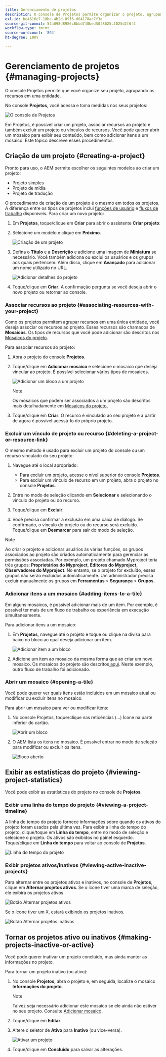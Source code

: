 ```yaml
---
title: Gerenciamento de projetos
description: O console de Projetos permite organizar o projeto, agrupando os recursos em uma única entidade que pode ser acessada e gerenciada no próprio console
exl-id: be4616e7-18bc-4b2d-89f6-d04178ac7f3a
source-git-commit: 54a098d8986c8bbd740bed50f8625c1025d2f6f4
workflow-type: tm+mt
source-wordcount: '894'
ht-degree: 100%

---
```


# Gerenciamento de projetos {#managing-projects}

O console Projetos permite que você organize seu projeto, agrupando os recursos em uma entidade.

No console **Projetos**, você acessa e toma medidas nos seus projetos:

![O console de Projetos](/help/sites-cloud/authoring/assets/projects-console.png)

Em Projetos, é possível criar um projeto, associar recursos ao projeto e também excluir um projeto ou vínculos de recursos. Você pode querer abrir um mosaico para exibir seu conteúdo, bem como adicionar itens a um mosaico. Este tópico descreve esses procedimentos.

## Criação de um projeto {#creating-a-project}

Pronto para uso, o AEM permite escolher os seguintes modelos ao criar um projeto:

* Projeto simples
* Projeto de mídia
* Projeto de tradução

<!-- Hiding product photoshoot via cqdoc-18072 as it is not available in Skyline.
* Product Photo Shoot Project 
-->

O procedimento de criação de um projeto é o mesmo em todos os projetos. A diferença entre os tipos de projetos inclui [funções de usuário](/help/sites-cloud/authoring/projects/overview.md) e [fluxos de trabalho](/help/sites-cloud/authoring/projects/workflows.md) disponíveis.  Para criar um novo projeto:

1. Em **Projetos**, toque/clique em **Criar** para abrir o assistente **Criar projeto**:
1. Selecione um modelo e clique em **Próximo**.

   ![Criação de um projeto](/help/sites-cloud/authoring/assets/projects-create.png)

1. Defina o **Título** e a **Descrição** e adicione uma imagem de **Miniatura** se necessário. Você também adiciona ou exclui os usuários e os grupos aos quais pertencem. Além disso, clique em **Avançado** para adicionar um nome utilizado no URL.

   ![Adicionar detalhes do projeto](/help/sites-cloud/authoring/assets/projects-add-team.png)

1. Toque/clique em **Criar**. A confirmação pergunta se você deseja abrir o novo projeto ou retornar ao console.

### Associar recursos ao projeto {#associating-resources-with-your-project}

Como os projetos permitem agrupar recursos em uma única entidade, você deseja associar os recursos ao projeto. Esses recursos são chamados de **Mosaicos**. Os tipos de recursos que você pode adicionar são descritos nos [Mosaicos do projeto](/help/sites-cloud/authoring/projects/overview.md#project-tiles).

Para associar recursos ao projeto:

1. Abra o projeto do console **Projetos**.
1. Toque/clique em **Adicionar mosaico** e selecione o mosaico que deseja vincular ao projeto. É possível selecionar vários tipos de mosaicos.

   ![Adicionar um bloco a um projeto](/help/sites-cloud/authoring/assets/projects-add-tile.png)

   >[!NOTE]
   >
   >Os mosaicos que podem ser associados a um projeto são descritos mais detalhadamente em [Mosaicos do projeto.](/help/sites-cloud/authoring/projects/overview.md#project-tiles)

1. Toque/clique em **Criar**. O recurso é vinculado ao seu projeto e a partir de agora é possível acessá-lo do próprio projeto.

### Excluir um vínculo de projeto ou recurso {#deleting-a-project-or-resource-link}

O mesmo método é usado para excluir um projeto do console ou um recurso vinculado do seu projeto:

1. Navegue até o local apropriado:

   * Para excluir um projeto, acesse o nível superior do console **Projetos**.
   * Para excluir um vínculo de recurso em um projeto, abra o projeto no console **Projetos**.

1. Entre no modo de seleção clicando em **Selecionar** e selecionando o vínculo do projeto ou do recurso.
1. Toque/clique em **Excluir**.

1. Você precisa confirmar a exclusão em uma caixa de diálogo. Se confirmado, o vínculo do projeto ou do recurso será excluído. Toque/clique em **Desmarcar** para sair do modo de seleção.

>[!NOTE]
>
>Ao criar o projeto e adicionar usuários às várias funções, os grupos associados ao projeto são criados automaticamente para gerenciar as permissões associadas. Por exemplo, um projeto chamado Myproject teria três grupos: **Proprietários do Myproject**, **Editores do Myproject**, **Observadores do Myproject**. No entanto, se o projeto for excluído, esses grupos não serão excluídos automaticamente. Um administrador precisa excluir manualmente os grupos em **Ferramentas** > **Segurança** > **Grupos**.

### Adicionar itens a um mosaico {#adding-items-to-a-tile}

Em alguns mosaicos, é possível adicionar mais de um item. Por exemplo, é possível ter mais de um fluxo de trabalho ou experiência em execução simultaneamente.

Para adicionar itens a um mosaico:

1. Em **Projetos**, navegue até o projeto e toque ou clique na divisa para baixo no bloco ao qual deseja adicionar um item.

   ![Adicionar item a um bloco](/help/sites-cloud/authoring/assets/project-workflows.png)

1. Adicione um item ao mosaico da mesma forma que ao criar um novo mosaico. Os mosaicos do projeto são descritos[ aqui](/help/sites-cloud/authoring/projects/overview.md#project-tiles). Neste exemplo, outro fluxo de trabalho foi adicionado.

### Abrir um mosaico {#opening-a-tile}

Você pode querer ver quais itens estão incluídos em um mosaico atual ou modificar ou excluir itens no mosaico.

Para abrir um mosaico para ver ou modificar itens:

1. No console Projetos, toque/clique nas reticências (...) Ícone na parte inferior do cartão.

   ![Abrir um bloco](/help/sites-cloud/authoring/assets/project-links.png)

1. O AEM lista os itens no mosaico. É possível entrar no modo de seleção para modificar ou excluir os itens.

   ![Bloco aberto](/help/sites-cloud/authoring/assets/projects-add-link.png)

## Exibir as estatísticas do projeto {#viewing-project-statistics}

Você pode exibir as estatísticas do projeto no console de **Projetos**.

### Exibir uma linha do tempo do projeto {#viewing-a-project-timeline}

A linha do tempo do projeto fornece informações sobre quando os ativos do projeto foram usados pela última vez. Para exibir a linha do tempo do projeto, clique/toque em **Linha do tempo**, entre no modo de seleção e selecione o projeto. Os ativos são exibidos no painel esquerdo. Toque/clique em **Linha do tempo** para voltar ao console de **Projetos**.

![Linha do tempo do projeto](/help/sites-cloud/authoring/assets/projects-timeline.png)

### Exibir projetos ativos/inativos {#viewing-active-inactive-projects}

Para alternar entre os projetos ativos e inativos, no console de **Projetos**, clique em **Alternar projetos ativos**. Se o ícone tiver uma marca de seleção, ele exibirá os projetos ativos.

![Botão Alternar projetos ativos](/help/sites-cloud/authoring/assets/projects-active.png)

Se o ícone tiver um X, estará exibindo os projetos inativos.

![Botão Alternar projetos inativos](/help/sites-cloud/authoring/assets/projects-inactive.png)

## Tornar os projetos ativo ou inativos {#making-projects-inactive-or-active}

Você pode querer inativar um projeto concluído, mas ainda manter as informações no projeto.

Para tornar um projeto inativo (ou ativo):

1. No console **Projetos**, abra o projeto e, em seguida, localize o mosaico **Informações do projeto**.

   >[!NOTE]
   Talvez seja necessário adicionar este mosaico se ele ainda não estiver no seu projeto. Consulte [Adicionar mosaico](#adding-items-to-a-tile).

1. Toque/clique em **Editar**.
1. Altere o seletor de **Ativo** para **Inativo** (ou vice-versa).

   ![Ativar um projeto](/help/sites-cloud/authoring/assets/projects-add-team.png)

1. Toque/clique em **Concluído** para salvar as alterações.
